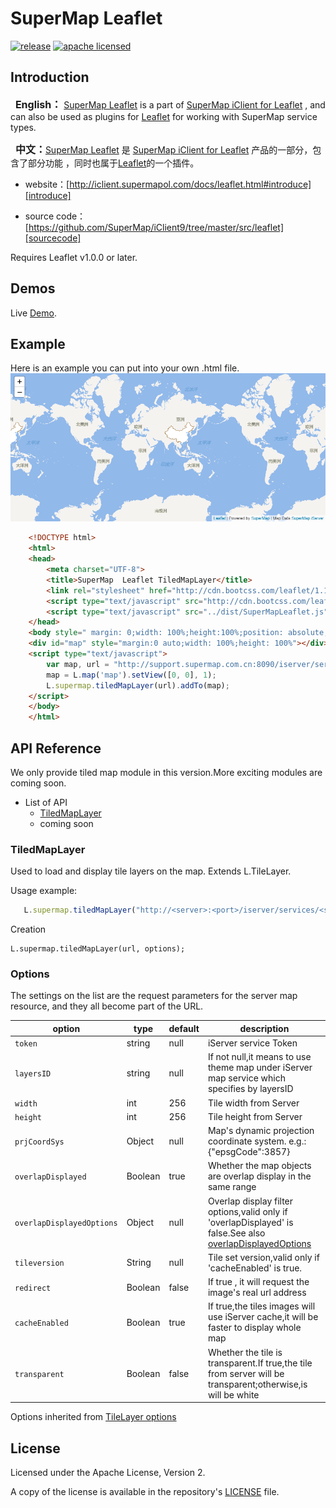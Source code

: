 # SuperMap Leaflet

[![release](https://img.shields.io/badge/version-v0.0.1beta-blue.svg)](https://github.com/SuperMap/supermap-leaflet)
[![apache licensed](https://img.shields.io/badge/license-Apache-green.svg)](./LICENSE)

## Introduction
[leaflet]:http://leafletjs.com
[supermap-leaflet]:https://github.com/SuperMap/supermap-leaflet
[introduce]:http://iclient.supermapol.com/docs/leaflet.html#introduce
[sourcecode]:https://github.com/SuperMap/iClient9/tree/master/src/leaflet

&nbsp;&nbsp;<font style="font-weight:bolder;font-size:16px;">English：</font> [SuperMap Leaflet][supermap-leaflet] is a part of [SuperMap iClient for Leaflet][introduce] , and can also be used as plugins for [Leaflet][leaflet] for working with  SuperMap service types. 

&nbsp;&nbsp;<font style="font-weight:bolder;font-size:16px;">中文：</font>[SuperMap Leaflet][supermap-leaflet] 是 [SuperMap iClient for Leaflet][introduce] 产品的一部分，包含了部分功能 ，同时也属于[Leaflet][leaflet]的一个插件。

* website：[http://iclient.supermapol.com/docs/leaflet.html#introduce][introduce]

* source code：[https://github.com/SuperMap/iClient9/tree/master/src/leaflet][sourcecode]

Requires Leaflet v1.0.0 or later.

## Demos
Live [Demo](http://supermap.github.io/supermap-leaflet/example/tiledMapLayer.html).


## Example
Here is an example you can put into your own .html file.
![App](./example.png)

```html
    <!DOCTYPE html>
    <html>
    <head>
        <meta charset="UTF-8">
        <title>SuperMap  Leaflet TiledMapLayer</title>
        <link rel="stylesheet" href="http://cdn.bootcss.com/leaflet/1.1.0/leaflet.css">
        <script type="text/javascript" src="http://cdn.bootcss.com/leaflet/1.1.0/leaflet.js"></script>
        <script type="text/javascript" src="../dist/SuperMapLeaflet.js"></script>
    </head>
    <body style=" margin: 0;width: 100%;height:100%;position: absolute;top: 0;bottom: 0">
    <div id="map" style="margin:0 auto;width: 100%;height: 100%"></div>
    <script type="text/javascript">
        var map, url = "http://support.supermap.com.cn:8090/iserver/services/map-china400/rest/maps/China";
        map = L.map('map').setView([0, 0], 1);
        L.supermap.tiledMapLayer(url).addTo(map);
    </script>
    </body>
    </html>
```
        
## API Reference
We only provide tiled map module in this version.More exciting modules are coming soon.

- List of API
   - [TiledMapLayer](#tiledmaplayer)
   - coming soon

### TiledMapLayer

Used to load and display tile layers on the map. Extends L.TileLayer.

Usage example:

```javascript
   L.supermap.tiledMapLayer("http://<server>:<port>/iserver/services/<serviceName>/rest/maps/<mapName>").addTo(map);
```
Creation

    L.supermap.tiledMapLayer(url, options);
    
### Options
  The settings on the list are the request parameters for the server map resource, and they all become part of the URL.
 
  option            | type           | default     |description                                                                        
  ------------------|----------------|-------------|------------ 
  `token`           | string         |  null       | iServer service Token                                                              
  `layersID`        | string         |  null       | If not null,it means to use theme map under iServer map service which specifies by layersID 
  `width`           | int            |  256        | Tile width from Server
  `height`          | int            |  256        | Tile height from Server
  `prjCoordSys`     | Object         |  null       | Map's dynamic projection coordinate system. e.g.: {"epsgCode":3857}
  `overlapDisplayed`| Boolean        |  true       | Whether the map objects are overlap display in the same range
  `overlapDisplayedOptions`| Object        |  null       | Overlap display filter options,valid only if 'overlapDisplayed' is false.See also [overlapDisplayedOptions](http://support.supermap.com.cn:8090/iserver/help/html/mergedProjects/iServerJavadoc/com/supermap/services/components/commontypes/OverlapDisplayedOptions.html)
  `tileversion`     | String         |  null       | Tile set version,valid only if 'cacheEnabled' is true.
  `redirect`        | Boolean        |  false      | If true , it will request the image's real url address
  `cacheEnabled`    | Boolean        |  true       | If true,the tiles images will use iServer cache,it will be faster to display whole map  
  `transparent`     | Boolean        |  false      | Whether the tile is transparent.If true,the tile from server will be transparent;otherwise,is will be white

Options inherited from [TileLayer options](http://leafletjs.com/reference-1.1.0.html#tilelayer-option)  


## License
Licensed under the Apache License, Version 2.

A copy of the license is available in the repository's [LICENSE](./LICENSE) file.